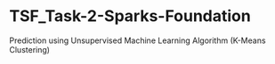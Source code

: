 # TSF_Task-2-Sparks-Foundation
Prediction using Unsupervised Machine Learning Algorithm (K-Means Clustering)
